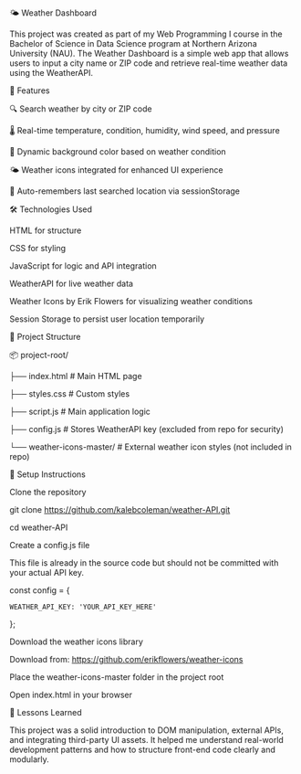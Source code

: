 🌤️ Weather Dashboard

This project was created as part of my Web Programming I course in the Bachelor of Science in Data Science program at Northern Arizona University (NAU). 
The Weather Dashboard is a simple web app that allows users to input a city name or ZIP code and retrieve real-time weather data using the WeatherAPI.

🚀 Features

🔍 Search weather by city or ZIP code

🌡️ Real-time temperature, condition, humidity, wind speed, and pressure

🎨 Dynamic background color based on weather condition

🌤️ Weather icons integrated for enhanced UI experience

🧠 Auto-remembers last searched location via sessionStorage

🛠️ Technologies Used

HTML for structure

CSS for styling

JavaScript for logic and API integration

WeatherAPI for live weather data

Weather Icons by Erik Flowers for visualizing weather conditions

Session Storage to persist user location temporarily

📁 Project Structure

📦 project-root/

├── index.html            # Main HTML page

├── styles.css            # Custom styles

├── script.js             # Main application logic

├── config.js             # Stores WeatherAPI key (excluded from repo for security)

└── weather-icons-master/ # External weather icon styles (not included in repo)

🔐 Setup Instructions

Clone the repository

git clone https://github.com/kalebcoleman/weather-API.git

cd weather-API

Create a config.js file

This file is already in the source code but should not be committed with your actual API key.

const config = {

    WEATHER_API_KEY: 'YOUR_API_KEY_HERE'
    
};

Download the weather icons library

Download from: https://github.com/erikflowers/weather-icons

Place the weather-icons-master folder in the project root

Open index.html in your browser


🧠 Lessons Learned

This project was a solid introduction to DOM manipulation, external APIs, and integrating third-party UI assets. 
It helped me understand real-world development patterns and how to structure front-end code clearly and modularly.

